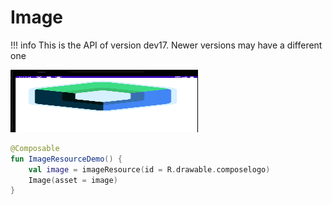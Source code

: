 # Image

!!! info
    This is the API of version dev17. Newer versions may have a different one


<p align="left">
  <img src ="../../images/foundation/image/imagedemo.png" height=100 width=300 />
</p>

```kotlin
@Composable
fun ImageResourceDemo() {
    val image = imageResource(id = R.drawable.composelogo)
    Image(asset = image)
}

```